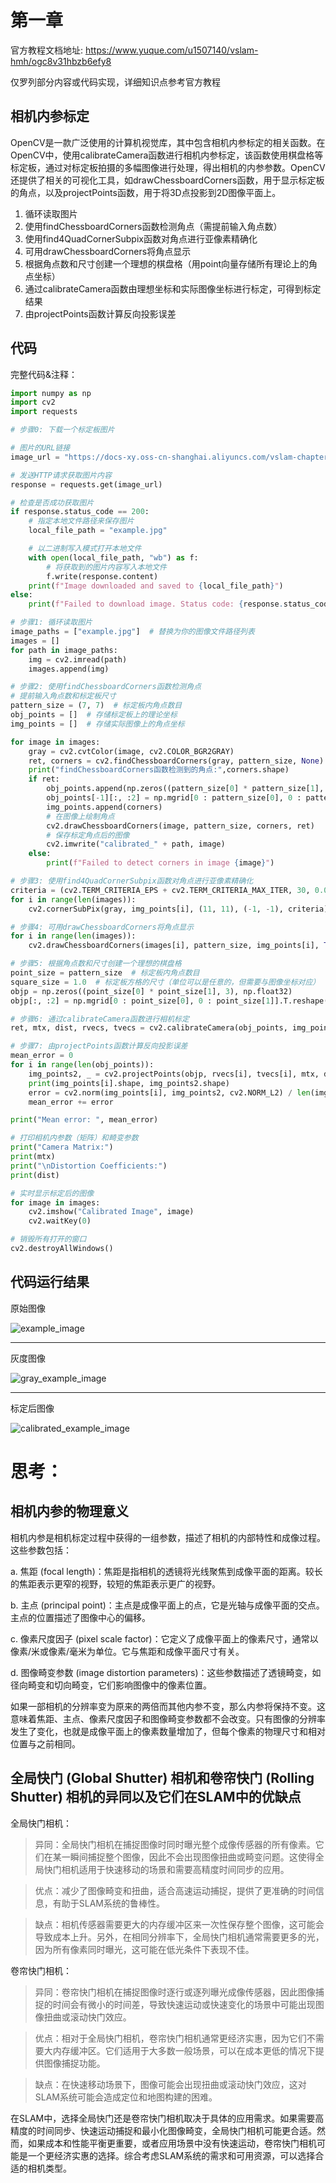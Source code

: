 # 第一章

官方教程文档地址: https://www.yuque.com/u1507140/vslam-hmh/ogc8v31hbzb6efy8

仅罗列部分内容或代码实现，详细知识点参考官方教程

## 相机内参标定

OpenCV是一款广泛使用的计算机视觉库，其中包含相机内参标定的相关函数。在OpenCV中，使用calibrateCamera函数进行相机内参标定，该函数使用棋盘格等标定板，通过对标定板拍摄的多幅图像进行处理，得出相机的内参参数。OpenCV还提供了相关的可视化工具，如drawChessboardCorners函数，用于显示标定板的角点，以及projectPoints函数，用于将3D点投影到2D图像平面上。

1. 循环读取图片
2. 使用findChessboardCorners函数检测角点（需提前输入角点数）
3. 使用find4QuadCornerSubpix函数对角点进行亚像素精确化
4. 可用drawChessboardCorners将角点显示
5. 根据角点数和尺寸创建一个理想的棋盘格（用point向量存储所有理论上的角点坐标）
6. 通过calibrateCamera函数由理想坐标和实际图像坐标进行标定，可得到标定结果
7. 由projectPoints函数计算反向投影误差

## 代码

完整代码&注释：
```python
import numpy as np
import cv2
import requests

# 步骤0: 下载一个标定板图片

# 图片的URL链接
image_url = "https://docs-xy.oss-cn-shanghai.aliyuncs.com/vslam-chapter1/example.jpg"

# 发送HTTP请求获取图片内容
response = requests.get(image_url)

# 检查是否成功获取图片
if response.status_code == 200:
    # 指定本地文件路径来保存图片
    local_file_path = "example.jpg"

    # 以二进制写入模式打开本地文件
    with open(local_file_path, "wb") as f:
        # 将获取到的图片内容写入本地文件
        f.write(response.content)
    print(f"Image downloaded and saved to {local_file_path}")
else:
    print(f"Failed to download image. Status code: {response.status_code}")

# 步骤1: 循环读取图片
image_paths = ["example.jpg"]  # 替换为你的图像文件路径列表
images = []
for path in image_paths:
    img = cv2.imread(path)
    images.append(img)

# 步骤2: 使用findChessboardCorners函数检测角点
# 提前输入角点数和标定板尺寸
pattern_size = (7, 7)  # 标定板内角点数目
obj_points = []  # 存储标定板上的理论坐标
img_points = []  # 存储实际图像上的角点坐标

for image in images:
    gray = cv2.cvtColor(image, cv2.COLOR_BGR2GRAY)
    ret, corners = cv2.findChessboardCorners(gray, pattern_size, None)
    print("findChessboardCorners函数检测到的角点:",corners.shape)
    if ret:
        obj_points.append(np.zeros((pattern_size[0] * pattern_size[1], 3), np.float32))
        obj_points[-1][:, :2] = np.mgrid[0 : pattern_size[0], 0 : pattern_size[1]].T.reshape(-1, 2)
        img_points.append(corners)
        # 在图像上绘制角点
        cv2.drawChessboardCorners(image, pattern_size, corners, ret)
        # 保存标定角点后的图像
        cv2.imwrite("calibrated_" + path, image)
    else:
        print(f"Failed to detect corners in image {image}")

# 步骤3: 使用find4QuadCornerSubpix函数对角点进行亚像素精确化
criteria = (cv2.TERM_CRITERIA_EPS + cv2.TERM_CRITERIA_MAX_ITER, 30, 0.001)
for i in range(len(images)):
    cv2.cornerSubPix(gray, img_points[i], (11, 11), (-1, -1), criteria)

# 步骤4: 可用drawChessboardCorners将角点显示
for i in range(len(images)):
    cv2.drawChessboardCorners(images[i], pattern_size, img_points[i], True)

# 步骤5: 根据角点数和尺寸创建一个理想的棋盘格
point_size = pattern_size  # 标定板内角点数目
square_size = 1.0  # 标定板方格的尺寸（单位可以是任意的，但需要与图像坐标对应）
objp = np.zeros((point_size[0] * point_size[1], 3), np.float32)
objp[:, :2] = np.mgrid[0 : point_size[0], 0 : point_size[1]].T.reshape(-1, 2) * square_size

# 步骤6: 通过calibrateCamera函数进行相机标定
ret, mtx, dist, rvecs, tvecs = cv2.calibrateCamera(obj_points, img_points, gray.shape[::-1], None, None)

# 步骤7: 由projectPoints函数计算反向投影误差
mean_error = 0
for i in range(len(obj_points)):
    img_points2, _ = cv2.projectPoints(objp, rvecs[i], tvecs[i], mtx, dist)
    print(img_points[i].shape, img_points2.shape)
    error = cv2.norm(img_points[i], img_points2, cv2.NORM_L2) / len(img_points2)
    mean_error += error

print("Mean error: ", mean_error)

# 打印相机内参数（矩阵）和畸变参数
print("Camera Matrix:")
print(mtx)
print("\nDistortion Coefficients:")
print(dist)

# 实时显示标定后的图像
for image in images:
    cv2.imshow("Calibrated Image", image)
    cv2.waitKey(0)

# 销毁所有打开的窗口
cv2.destroyAllWindows()
```

## 代码运行结果

原始图像

![example_image](https://docs-xy.oss-cn-shanghai.aliyuncs.com/vslam-chapter1/example.jpg)

---

灰度图像

![gray_example_image](https://docs-xy.oss-cn-shanghai.aliyuncs.com/vslam-chapter1/gray_example.jpg)

---

标定后图像

![calibrated_example_image](https://docs-xy.oss-cn-shanghai.aliyuncs.com/vslam-chapter1/calibrated_example.jpg)



# 思考：

## 相机内参的物理意义

相机内参是相机标定过程中获得的一组参数，描述了相机的内部特性和成像过程。这些参数包括：

a. 焦距 (focal length)：焦距是指相机的透镜将光线聚焦到成像平面的距离。较长的焦距表示更窄的视野，较短的焦距表示更广的视野。

b. 主点 (principal point)：主点是成像平面上的点，它是光轴与成像平面的交点。主点的位置描述了图像中心的偏移。

c. 像素尺度因子 (pixel scale factor)：它定义了成像平面上的像素尺寸，通常以像素/米或像素/毫米为单位。它与焦距和成像平面尺寸有关。

d. 图像畸变参数 (image distortion parameters)：这些参数描述了透镜畸变，如径向畸变和切向畸变，它们影响图像中的像素位置。

如果一部相机的分辨率变为原来的两倍而其他内参不变，那么内参将保持不变。这意味着焦距、主点、像素尺度因子和图像畸变参数都不会改变。只有图像的分辨率发生了变化，也就是成像平面上的像素数量增加了，但每个像素的物理尺寸和相对位置与之前相同。

## 全局快门 (Global Shutter) 相机和卷帘快门 (Rolling Shutter) 相机的异同以及它们在SLAM中的优缺点

全局快门相机：

> 异同：全局快门相机在捕捉图像时同时曝光整个成像传感器的所有像素。它们在某一瞬间捕捉整个图像，因此不会出现图像扭曲或畸变问题。这使得全局快门相机适用于快速移动的场景和需要高精度时间同步的应用。

> 优点：减少了图像畸变和扭曲，适合高速运动捕捉，提供了更准确的时间信息，有助于SLAM系统的鲁棒性。

> 缺点：相机传感器需要更大的内存缓冲区来一次性保存整个图像，这可能会导致成本上升。另外，在相同分辨率下，全局快门相机通常需要更多的光，因为所有像素同时曝光，这可能在低光条件下表现不佳。

卷帘快门相机：

> 异同：卷帘快门相机在捕捉图像时逐行或逐列曝光成像传感器，因此图像捕捉的时间会有微小的时间差，导致快速运动或快速变化的场景中可能出现图像扭曲或滚动快门效应。

> 优点：相对于全局快门相机，卷帘快门相机通常更经济实惠，因为它们不需要大内存缓冲区。它们适用于大多数一般场景，可以在成本更低的情况下提供图像捕捉功能。

> 缺点：在快速移动场景下，图像可能会出现扭曲或滚动快门效应，这对SLAM系统可能会造成定位和地图构建的困难。

在SLAM中，选择全局快门还是卷帘快门相机取决于具体的应用需求。如果需要高精度的时间同步、快速运动捕捉和最小化图像畸变，全局快门相机可能更合适。然而，如果成本和性能平衡更重要，或者应用场景中没有快速运动，卷帘快门相机可能是一个更经济实惠的选择。综合考虑SLAM系统的需求和可用资源，可以选择合适的相机类型。